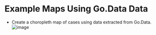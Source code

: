 # Example Maps Using Go.Data Data

- Create a choropleth map of cases using data extracted from Go.Data.
![image](https://user-images.githubusercontent.com/19505814/122230065-4c3e7300-ce87-11eb-8b7b-7e397e34a214.png)


